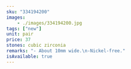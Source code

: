 ```yaml
---
sku: "334194200"
images:
    - ./images/334194200.jpg
tags: ["new"]
unit: pair
price: 37
stones: cubic zirconia
remarks: "- About 10mm wide.\n-Nickel-free."
isAvailable: true
---
```

